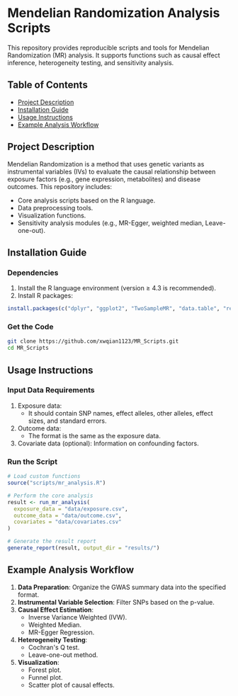 # Mendelian Randomization Analysis Scripts  
This repository provides reproducible scripts and tools for Mendelian Randomization (MR) analysis. It supports functions such as causal effect inference, heterogeneity testing, and sensitivity analysis.

## Table of Contents
- [Project Description](#project-description)
- [Installation Guide](#installation-guide)
- [Usage Instructions](#usage-instructions)
- [Example Analysis Workflow](#example-analysis-workflow)

## Project Description
Mendelian Randomization is a method that uses genetic variants as instrumental variables (IVs) to evaluate the causal relationship between exposure factors (e.g., gene expression, metabolites) and disease outcomes. This repository includes:
- Core analysis scripts based on the R language.
- Data preprocessing tools.
- Visualization functions.
- Sensitivity analysis modules (e.g., MR-Egger, weighted median, Leave-one-out).

## Installation Guide
### Dependencies
1. Install the R language environment (version ≥ 4.3 is recommended).
2. Install R packages:
```r
install.packages(c("dplyr", "ggplot2", "TwoSampleMR", "data.table", "readxl"))
```

### Get the Code
```bash
git clone https://github.com/xwqian1123/MR_Scripts.git
cd MR_Scripts
```

## Usage Instructions
### Input Data Requirements
1. Exposure data:
   - It should contain SNP names, effect alleles, other alleles, effect sizes, and standard errors.
2. Outcome data:
   - The format is the same as the exposure data.
3. Covariate data (optional): Information on confounding factors.

### Run the Script
```r
# Load custom functions
source("scripts/mr_analysis.R")

# Perform the core analysis
result <- run_mr_analysis(
  exposure_data = "data/exposure.csv",
  outcome_data = "data/outcome.csv",
  covariates = "data/covariates.csv"
)

# Generate the result report
generate_report(result, output_dir = "results/")
```

## Example Analysis Workflow
1. **Data Preparation**: Organize the GWAS summary data into the specified format.
2. **Instrumental Variable Selection**: Filter SNPs based on the p-value.
3. **Causal Effect Estimation**:
   - Inverse Variance Weighted (IVW).
   - Weighted Median.
   - MR-Egger Regression.
4. **Heterogeneity Testing**:
   - Cochran's Q test.
   - Leave-one-out method.
5. **Visualization**:
   - Forest plot.
   - Funnel plot.
   - Scatter plot of causal effects.






